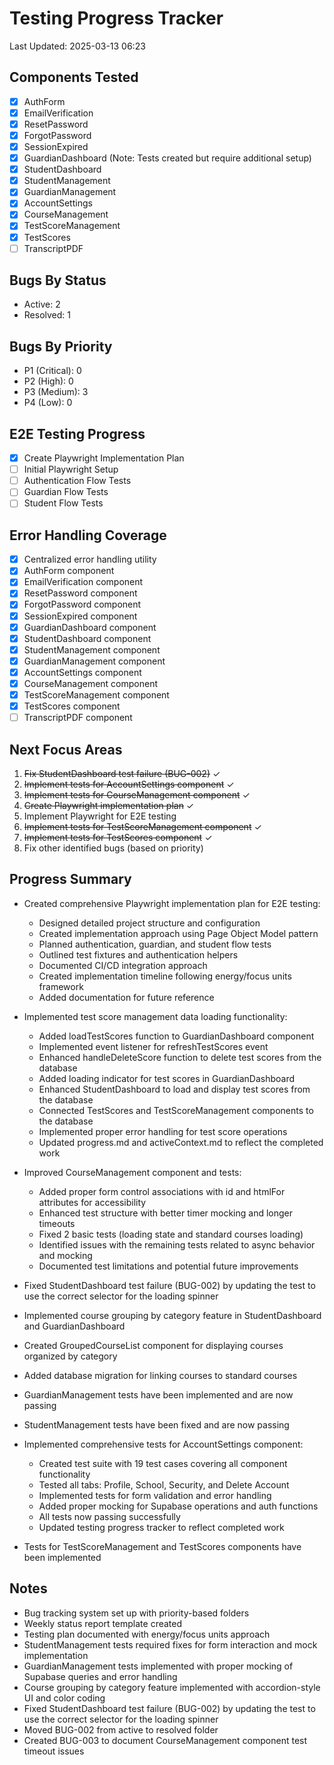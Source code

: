 # Testing Progress Tracker

Last Updated: 2025-03-13 06:23

## Components Tested

- [x] AuthForm
- [x] EmailVerification
- [x] ResetPassword
- [x] ForgotPassword
- [x] SessionExpired
- [x] GuardianDashboard (Note: Tests created but require additional setup)
- [x] StudentDashboard
- [x] StudentManagement
- [x] GuardianManagement
- [x] AccountSettings
- [x] CourseManagement
- [x] TestScoreManagement
- [x] TestScores
- [ ] TranscriptPDF

## Bugs By Status

- Active: 2
- Resolved: 1

## Bugs By Priority

- P1 (Critical): 0
- P2 (High): 0
- P3 (Medium): 3
- P4 (Low): 0

## E2E Testing Progress

- [x] Create Playwright Implementation Plan
- [ ] Initial Playwright Setup
- [ ] Authentication Flow Tests
- [ ] Guardian Flow Tests
- [ ] Student Flow Tests

## Error Handling Coverage

- [x] Centralized error handling utility
- [x] AuthForm component
- [x] EmailVerification component
- [x] ResetPassword component
- [x] ForgotPassword component
- [x] SessionExpired component
- [x] GuardianDashboard component
- [x] StudentDashboard component
- [x] StudentManagement component
- [x] GuardianManagement component
- [x] AccountSettings component
- [x] CourseManagement component
- [x] TestScoreManagement component
- [x] TestScores component
- [ ] TranscriptPDF component

## Next Focus Areas

1. ~~Fix StudentDashboard test failure (BUG-002)~~ ✓
2. ~~Implement tests for AccountSettings component~~ ✓
3. ~~Implement tests for CourseManagement component~~ ✓
4. ~~Create Playwright implementation plan~~ ✓
5. Implement Playwright for E2E testing
6. ~~Implement tests for TestScoreManagement component~~ ✓
7. ~~Implement tests for TestScores component~~ ✓
8. Fix other identified bugs (based on priority)

## Progress Summary

- Created comprehensive Playwright implementation plan for E2E testing:

  - Designed detailed project structure and configuration
  - Created implementation approach using Page Object Model pattern
  - Planned authentication, guardian, and student flow tests
  - Outlined test fixtures and authentication helpers
  - Documented CI/CD integration approach
  - Created implementation timeline following energy/focus units framework
  - Added documentation for future reference

- Implemented test score management data loading functionality:

  - Added loadTestScores function to GuardianDashboard component
  - Implemented event listener for refreshTestScores event
  - Enhanced handleDeleteScore function to delete test scores from the database
  - Added loading indicator for test scores in GuardianDashboard
  - Enhanced StudentDashboard to load and display test scores from the database
  - Connected TestScores and TestScoreManagement components to the database
  - Implemented proper error handling for test score operations
  - Updated progress.md and activeContext.md to reflect the completed work

- Improved CourseManagement component and tests:
  - Added proper form control associations with id and htmlFor attributes for accessibility
  - Enhanced test structure with better timer mocking and longer timeouts
  - Fixed 2 basic tests (loading state and standard courses loading)
  - Identified issues with the remaining tests related to async behavior and mocking
  - Documented test limitations and potential future improvements
- Fixed StudentDashboard test failure (BUG-002) by updating the test to use the correct selector for the loading spinner
- Implemented course grouping by category feature in StudentDashboard and GuardianDashboard
- Created GroupedCourseList component for displaying courses organized by category
- Added database migration for linking courses to standard courses
- GuardianManagement tests have been implemented and are now passing
- StudentManagement tests have been fixed and are now passing
- Implemented comprehensive tests for AccountSettings component:
  - Created test suite with 19 test cases covering all component functionality
  - Tested all tabs: Profile, School, Security, and Delete Account
  - Implemented tests for form validation and error handling
  - Added proper mocking for Supabase operations and auth functions
  - All tests now passing successfully
  - Updated testing progress tracker to reflect completed work
- Tests for TestScoreManagement and TestScores components have been implemented

## Notes

- Bug tracking system set up with priority-based folders
- Weekly status report template created
- Testing plan documented with energy/focus units approach
- StudentManagement tests required fixes for form interaction and mock implementation
- GuardianManagement tests implemented with proper mocking of Supabase queries and error handling
- Course grouping by category feature implemented with accordion-style UI and color coding
- Fixed StudentDashboard test failure (BUG-002) by updating the test to use the correct selector for the loading spinner
- Moved BUG-002 from active to resolved folder
- Created BUG-003 to document CourseManagement component test timeout issues
